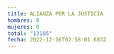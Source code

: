```yaml
---
title: ALIANZA POR LA JUSTICIA
hombres: 0
mujeres: 0
total: "13165"
fecha: 2022-12-16T02:58:01.683Z
---
```

